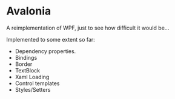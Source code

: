 Avalonia
========

A reimplementation of WPF, just to see how difficult it would be...

Implemented to some extent so far:

- Dependency properties.
- Bindings
- Border
- TextBlock
- Xaml Loading
- Control templates
- Styles/Setters
